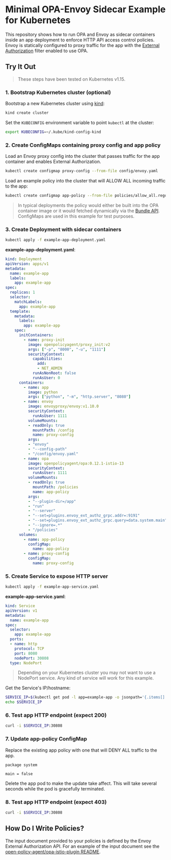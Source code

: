 # Minimal OPA-Envoy Sidecar Example for Kubernetes

This repository shows how to run OPA and Envoy as sidecar containers inside an
app deployment to enforce HTTP API access control policies. Envoy is statically
configured to proxy traffic for the app with the [External
Authorization](https://www.envoyproxy.io/docs/envoy/latest/intro/arch_overview/security/ext_authz_filter#arch-overview-ext-authz)
filter enabled to use OPA.

## Try It Out

> These steps have been tested on Kubernetes v1.15.

### 1. Bootstrap Kubernetes cluster (optional)

Bootstrap a new Kubernetes cluster using [kind](https://github.com/kubernetes-sigs/kind):

```bash
kind create cluster
```

Set the `KUBECONFIG` environment variable to point `kubectl` at the cluster:

```bash
export KUBECONFIG=~/.kube/kind-config-kind
```

### 2. Create ConfigMaps containing proxy config and app policy

Load an Envoy proxy config into the cluster that passes traffic for the app
container and enables External Authorization.

```bash
kubectl create configmap proxy-config --from-file config/envoy.yaml
```

Load an example policy into the cluster that will ALLOW ALL incoming traffic to
the app:

```bash
kubectl create configmap app-policy --from-file policies/allow_all.rego
```

> In typical deployments the policy would either be built into the OPA container
> image or it would fetched dynamically via the [Bundle
> API](https://www.openpolicyagent.org/docs/latest/bundles/). ConfigMaps are
> used in this example for test purposes.

### 3. Create Deployment with sidecar containers

```bash
kubectl apply -f example-app-deployment.yaml
```

**example-app-deployment.yaml**:

```yaml
kind: Deployment
apiVersion: apps/v1
metadata:
  name: example-app
  labels:
    app: example-app
spec:
  replicas: 1
  selector:
    matchLabels:
      app: example-app
  template:
    metadata:
      labels:
        app: example-app
    spec:
      initContainers:
        - name: proxy-init
          image: openpolicyagent/proxy_init:v2
          args: ["-p", "8000", "-u", "1111"]
          securityContext:
            capabilities:
              add:
              - NET_ADMIN
            runAsNonRoot: false
            runAsUser: 0
      containers:
        - name: app
          image: python
          args: ["python", "-m", "http.server", "8080"]
        - name: envoy
          image: envoyproxy/envoy:v1.10.0
          securityContext:
            runAsUser: 1111
          volumeMounts:
          - readOnly: true
            mountPath: /config
            name: proxy-config
          args:
          - "envoy"
          - "--config-path"
          - "/config/envoy.yaml"
        - name: opa
          image: openpolicyagent/opa:0.12.1-istio-13
          securityContext:
            runAsUser: 1111
          volumeMounts:
          - readOnly: true
            mountPath: /policies
            name: app-policy
          args:
          - "--plugin-dir=/app"
          - "run"
          - "--server"
          - "--set=plugins.envoy_ext_authz_grpc.addr=:9191"
          - "--set=plugins.envoy_ext_authz_grpc.query=data.system.main"
          - "--ignore=.*"
          - "/policies"
      volumes:
        - name: app-policy
          configMap:
            name: app-policy
        - name: proxy-config
          configMap:
            name: proxy-config
```

### 5. Create Service to expose HTTP server

```bash
kubectl apply -f example-app-service.yaml
```

**example-app-service.yaml**:

```yaml
kind: Service
apiVersion: v1
metadata:
  name: example-app
spec:
  selector:
    app: example-app
  ports:
  - name: http
    protocol: TCP
    port: 8080
    nodePort: 30808
  type: NodePort
```

> Depending on your Kubernetes cluster you may not want to use a NodePort
> service. Any kind of service will work for this example.

Get the Service's IP/hostname:

```bash
SERVICE_IP=$(kubectl get pod -l app=example-app -o jsonpath='{.items[].status.hostIP}')
echo $SERVICE_IP
```


### 6. Test app HTTP endpoint (expect 200)

```bash
curl -i $SERVICE_IP:30808
```

### 7. Update app-policy ConfigMap

Replace the existing app policy with one that will DENY ALL traffic to the app.

```
package system

main = false
```

Delete the app pod to make the update take affect. This will take several
seconds while the pod is gracefully terminated.

### 8. Test app HTTP endpoint (expect 403)

```bash
curl -i $SERVICE_IP:30808
```

## How Do I Write Policies?

The input document provided to your policies is defined by the Envoy External
Authorization API. For an example of the input document see the
[open-policy-agent/opa-istio-plugin
README](https://github.com/open-policy-agent/opa-istio-plugin#example-input).